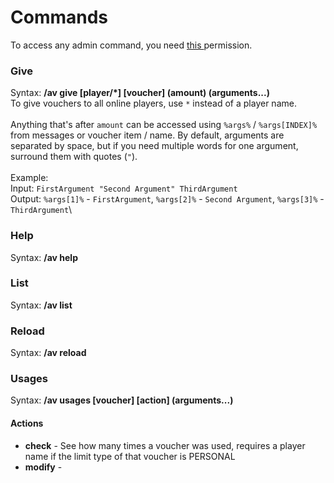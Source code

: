 # Commands

To access any admin command, you need [this ](permissions.md#admin-commands)permission.

### Give

Syntax: **/av give \[player/\*] \[voucher] (amount) (arguments...)**\
To give vouchers to all online players, use `*` instead of a player name.\
\
Anything that's after `amount` can be accessed using `%args%` / `%args[INDEX]%` from messages or voucher item / name. By default, arguments are separated by space, but if you need multiple words for one argument, surround them with quotes (`"`).\
\
Example:\
Input: `FirstArgument "Second Argument" ThirdArgument` \
Output: `%args[1]%` - `FirstArgument`, `%args[2]%` - `Second Argument`, `%args[3]%` - `ThirdArgument`\


### Help

Syntax: **/av help**

### List

Syntax: **/av list**

### Reload

Syntax: **/av reload**

### Usages

Syntax: **/av usages \[voucher] \[action] (arguments...)**

#### **Actions**

* **check** - See how many times a voucher was used, requires a player name if the limit type of that voucher is PERSONAL
* **modify** -&#x20;
